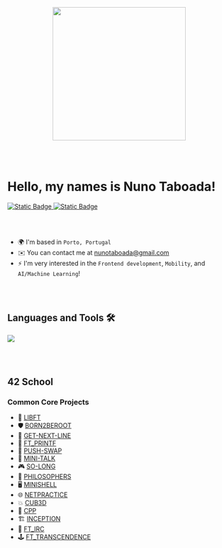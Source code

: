 <!--
	<div id = "42" align = "center">
 		<a href=""><img src="https://badge.mediaplus.ma/darkblue/nmoreira?1337Badge=off&UM6P=off" alt="nmoreira's 42 stats" /></a>
	</div>
-->

<p align="center">
  <img src="https://media3.giphy.com/media/v1.Y2lkPTc5MGI3NjExaHk1MGg3MGY5NzRvOWo3aWVoOTBkOWZ2czJrNDBtMXIyaHZqamV3eiZlcD12MV9pbnRlcm5hbF9naWZfYnlfaWQmY3Q9Zw/RHEqKwRZDwFKE/giphy.gif" width="300"/>

<br></br>
# Hello, my names is Nuno Taboada!

<div id = "badge42">
	<a href="https://www.42porto.com/pt/">
 		<img alt="Static Badge" src="https://img.shields.io/badge/Porto_%7C_Graduate-_?style=for-the-badge&logo=42&logoColor=gray&labelColor=black&color=gray">
	</a>
	<a href="https://seame.space/">
  		<img alt="Static Badge" src="https://img.shields.io/badge/%F0%9F%9A%97_-_SEAME_-_?style=for-the-badge&labelColor=black&color=%2300FFA5">
	</a>
</div>

<br></br>

* 🌍  I'm based in `Porto, Portugal` 
* ✉️  You can contact me at [nunotaboada@gmail.com](mailto:nunotaboada@gmail.com)
* ⚡   I'm very interested in the `Frontend development`, `Mobility`, and `AI/Machine Learning`!

<br></br>

## Languages and Tools 🛠️

<p align="left">
  <a href="https://skillicons.dev">
    <img src="https://skillicons.dev/icons?i=c,cpp,git,github,python,django,nginx,docker,linux,nodejs,javascript,html,css,bootstrap,mongodb,postgres,qt,kotlin,pytorch,ai"/>
  </a>
</p>

<br></br>

## 42 School 

### Common Core Projects

- 🧱 [LIBFT](https://github.com/nunotaboada/libft)
- 🛡️ [BORN2BEROOT](https://github.com/nunotaboada/Born2beRoot)
- 🧵 [GET-NEXT-LINE](https://github.com/nunotaboada/getnextline)
- 🧾 [FT_PRINTF](https://github.com/nunotaboada/printf)
- 🎯 [PUSH-SWAP](https://github.com/nunotaboada/Push_Swap)
- 📨 [MINI-TALK]()
- 🎮 [SO-LONG](https://github.com/nunotaboada/solong)
- 🍴 [PHILOSOPHERS]()
- 🖥️ [MINISHELL]()
- 🌐 [NETPRACTICE]()
- 💥 [CUB3D](https://github.com/nunotaboada/Cub3D)
- 🧰 [CPP]()
- 🏗️ [INCEPTION]()
- 📡 [FT_IRC]()
- 🕹️ [FT_TRANSCENDENCE]()


<!--
**nunotaboada/nunotaboada** is a ✨ _special_ ✨ repository because its `README.md` (this file) appears on your GitHub 
Here are some ideas to get you started:

- 🔭 I’m currently working on ...
- 🌱 I’m currently learning ...
- 👯 I’m looking to collaborate on ...
- 🤔 I’m looking for help with ...
- 💬 Ask me about ...
- 📫 How to reach me: ...
- 😄 Pronouns: ...
- ⚡ Fun fact: ...
-->
